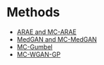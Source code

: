 # Methods

- [ARAE and MC-ARAE](arae/)
- [MedGAN and MC-MedGAN](medgan/)
- [MC-Gumbel](mc_gumbel/)
- [MC-WGAN-GP](mc_wgan_gp/)
